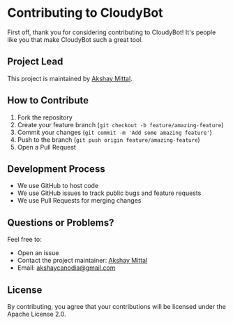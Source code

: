 # Contributing to CloudyBot

First off, thank you for considering contributing to CloudyBot! It's people like you that make CloudyBot such a great tool.

## Project Lead

This project is maintained by [Akshay Mittal](https://github.com/akshaymittal143).

## How to Contribute

1. Fork the repository
2. Create your feature branch (`git checkout -b feature/amazing-feature`)
3. Commit your changes (`git commit -m 'Add some amazing feature'`)
4. Push to the branch (`git push origin feature/amazing-feature`)
5. Open a Pull Request

## Development Process

* We use GitHub to host code
* We use GitHub issues to track public bugs and feature requests
* We use Pull Requests for merging changes

## Questions or Problems?

Feel free to:
* Open an issue
* Contact the project maintainer: [Akshay Mittal](https://github.com/akshaymittal143)
* Email: akshaycanodia@gmail.com 

## License

By contributing, you agree that your contributions will be licensed under the Apache License 2.0.
